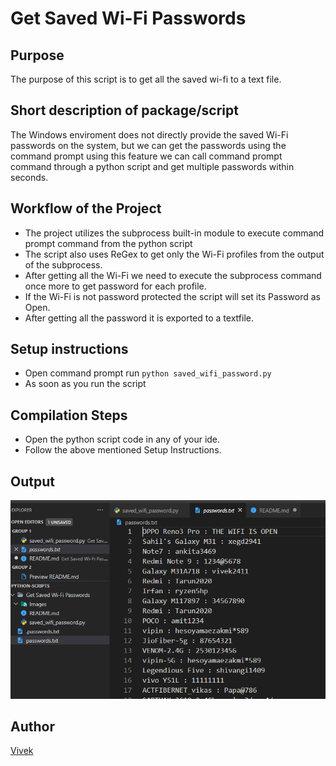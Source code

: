 # Get Saved Wi-Fi Passwords

## Purpose

The purpose of this script is to get all the saved wi-fi to a text file.

## Short description of package/script

The Windows enviroment does not directly provide the saved Wi-Fi passwords on the system, but we can get the passwords using the command prompt using this feature we can call command prompt command through a python script and get multiple passwords within seconds.

## Workflow of the Project

- The project utilizes the subprocess built-in module to execute command prompt command from the python script
- The script also uses ReGex to get only the Wi-Fi profiles from the output of the subprocess.
- After getting all the Wi-Fi we need to execute the subprocess command once more to get password for each profile.
- If the Wi-Fi is not password protected the script will set its Password as Open.
- After getting all the password it is exported to a textfile.

## Setup instructions

- Open command prompt run `python saved_wifi_password.py`
- As soon as you run the script

## Compilation Steps

- Open the python script code in any of your ide.
- Follow the above mentioned Setup Instructions.

## Output

![](./Images/screen.png)

## Author

[Vivek](https://github.com/vivekthedev)
